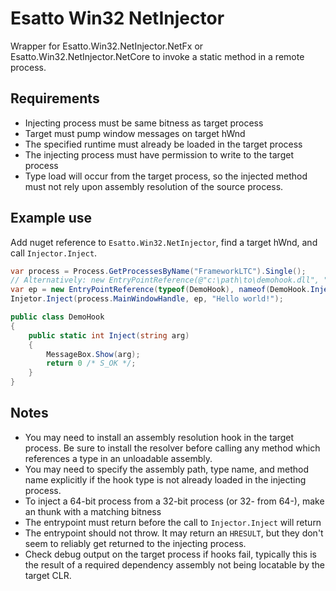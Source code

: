 ﻿# Esatto Win32 NetInjector
Wrapper for Esatto.Win32.NetInjector.NetFx or Esatto.Win32.NetInjector.NetCore
to invoke a static method in a remote process.

## Requirements

- Injecting process must be same bitness as target process
- Target must pump window messages on target hWnd
- The specified runtime must already be loaded in the target process
- The injecting process must have permission to write to the target process
- Type load will occur from the target process, so the injected method must not 
  rely upon assembly resolution of the source process.

## Example use

Add nuget reference to `Esatto.Win32.NetInjector`, find a target hWnd, and call `Injector.Inject`.

```csharp
var process = Process.GetProcessesByName("FrameworkLTC").Single();
// Alternatively: new EntryPointReference(@"c:\path\to\demohook.dll", "Namespace.DemoHook", "Inject");
var ep = new EntryPointReference(typeof(DemoHook), nameof(DemoHook.Inject));
Injetor.Inject(process.MainWindowHandle, ep, "Hello world!");

public class DemoHook
{
    public static int Inject(string arg)
    {
        MessageBox.Show(arg);
        return 0 /* S_OK */;
    }
}
```

## Notes

- You may need to install an assembly resolution hook in the target process. Be sure
  to install the resolver before calling any method which references a type in an
  unloadable assembly.
- You may need to specify the assembly path, type name, and method name explicitly
  if the hook type is not already loaded in the injecting process.
- To inject a 64-bit process from a 32-bit process (or 32- from 64-), make an thunk
  with a matching bitness
- The entrypoint must return before the call to `Injector.Inject` will return
- The entrypoint should not throw.  It may return an `HRESULT`, but they don't seem
  to reliably get returned to the injecting process.
- Check debug output on the target process if hooks fail, typically this is the result
  of a required dependency assembly not being locatable by the target CLR.
